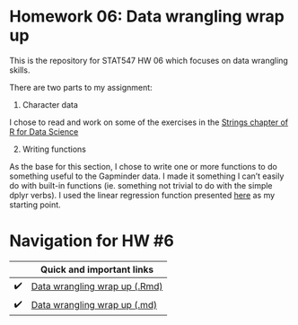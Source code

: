 # Homework 06: Data wrangling wrap up

This is the repository for STAT547 HW 06 which focuses on data wrangling skills.

There are two parts to my assignment:

1) Character data

I chose to read and work on some of the exercises in the [Strings chapter of R for Data Science](https://r4ds.had.co.nz/strings.html)

2) Writing functions

As the base for this section, I chose to write one or more functions to do something useful to the Gapminder data.
I made it something I can’t easily do with built-in functions (ie. something not trivial to do with the simple dplyr verbs).
I used the linear regression function presented [here](http://stat545.com/block012_function-regress-lifeexp-on-year.html) as my starting point.

# Navigation for HW #6


|               | Quick and important links|
| ------------- |-------------|
|  :heavy_check_mark: | [Data wrangling wrap up (.Rmd)](https://github.com/STAT545-UBC-students/hw06-rachlobay/blob/master/HW06-Data-wrangling-wrap-up.Rmd)| 
|  :heavy_check_mark: | [Data wrangling wrap up (.md)](https://github.com/STAT545-UBC-students/hw06-rachlobay/blob/master/HW06-Data-wrangling-wrap-up.md)| 

